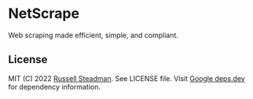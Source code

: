 # NetScrape

Web scraping made efficient, simple, and compliant.

## License

MIT (C) 2022 [Russell Steadman](https://github.com/russellsteadman). See LICENSE file. Visit [Google
deps.dev](https://deps.dev/npm/netscrape) for dependency information.

